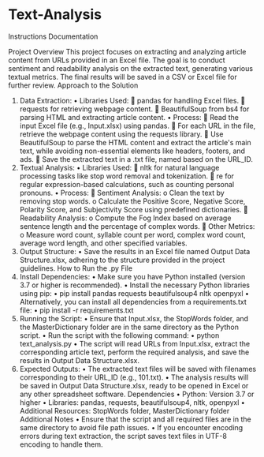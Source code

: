 # Text-Analysis

Instructions Documentation

Project Overview
This project focuses on extracting and analyzing article content from URLs provided in an Excel file. The goal is to conduct sentiment and readability analysis on the extracted text, generating various textual metrics. The final results will be saved in a CSV or Excel file for further review.
Approach to the Solution
1.	Data Extraction:
•	Libraries Used:
	pandas for handling Excel files.
	requests for retrieving webpage content.
	BeautifulSoup from bs4 for parsing HTML and extracting article content.
•	Process:
	Read the input Excel file (e.g., Input.xlsx) using pandas.
	For each URL in the file, retrieve the webpage content using the requests library.
	Use BeautifulSoup to parse the HTML content and extract the article's main text, while avoiding non-essential elements like headers, footers, and ads.
	Save the extracted text in a .txt file, named based on the URL_ID.
2.	Textual Analysis:
•	Libraries Used:
	nltk for natural language processing tasks like stop word removal and tokenization.
	re for regular expression-based calculations, such as counting personal pronouns.
•	Process:
	Sentiment Analysis:
o	Clean the text by removing stop words.
o	Calculate the Positive Score, Negative Score, Polarity Score, and Subjectivity Score using predefined dictionaries.
	Readability Analysis:
o	Compute the Fog Index based on average sentence length and the percentage of complex words.
	Other Metrics:
o	Measure word count, syllable count per word, complex word count, average word length, and other specified variables.
3.	Output Structure:
•	Save the results in an Excel file named Output Data Structure.xlsx, adhering to the structure provided in the project guidelines.
How to Run the .py File
1.	Install Dependencies:
•	Make sure you have Python installed (version 3.7 or higher is recommended).
•	Install the necessary Python libraries using pip:
•	pip install pandas requests beautifulsoup4 nltk openpyxl
•	Alternatively, you can install all dependencies from a requirements.txt file:
•	pip install -r requirements.txt
2.	Running the Script:
•	Ensure that Input.xlsx, the StopWords folder, and the MasterDictionary folder are in the same directory as the Python script.
•	Run the script with the following command:
•	python text_analysis.py
•	The script will read URLs from Input.xlsx, extract the corresponding article text, perform the required analysis, and save the results in Output Data Structure.xlsx.
3.	Expected Outputs:
•	The extracted text files will be saved with filenames corresponding to their URL_ID (e.g., 101.txt).
•	The analysis results will be saved in Output Data Structure.xlsx, ready to be opened in Excel or any other spreadsheet software.
Dependencies
•	Python: Version 3.7 or higher
•	Libraries: pandas, requests, beautifulsoup4, nltk, openpyxl
•	Additional Resources: StopWords folder, MasterDictionary folder
Additional Notes
•	Ensure that the script and all required files are in the same directory to avoid file path issues.
•	If you encounter encoding errors during text extraction, the script saves text files in UTF-8 encoding to handle them.
